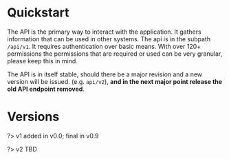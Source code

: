 # Quickstart

The API is the primary way to interact  with the application. It gathers information that can be used in other systems. The api is in the subpath `/api/v1`. It requires authentication over basic means. With over 120+ permissions the permissions that are required or used can be very granular, please keep this in mind.

The API is in itself stable, should there be a major revision and a new version will be issued. (e.g. `api/v2`), **and in the next major point release the old API endpoint removed**.

# Versions
?> v1 added in v0.0; final in v0.9

?> v2 TBD
